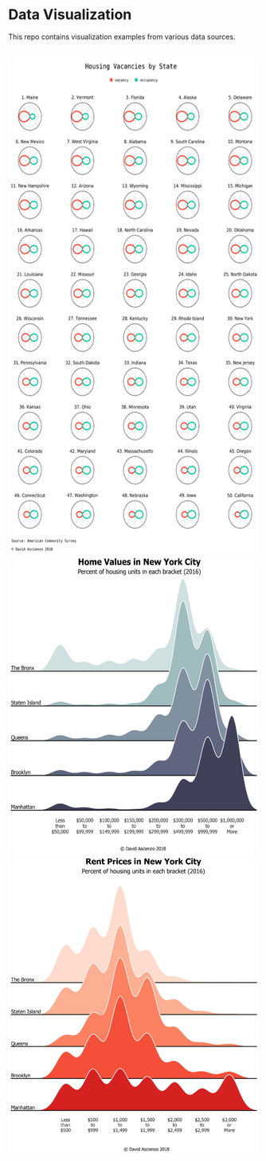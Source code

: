 # Data Visualization

This repo contains visualization examples from various data sources.


<br>

<img src="us-census-housing/img/Housing_Vacancies_by_State.png" width="600" height="1000">

<br>

<img src="us-census-housing/img/Home_Values_in_New_York_City.png" width="580" height="600">

<br>

<img src="us-census-housing/img/Rent_Prices_in_New_York_City.png" width="520" height="600">